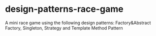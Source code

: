 # design-patterns-race-game
A mini race game using the following design patterns: Factory&amp;Abstract Factory, Singleton, Strategy and Template Method Pattern
